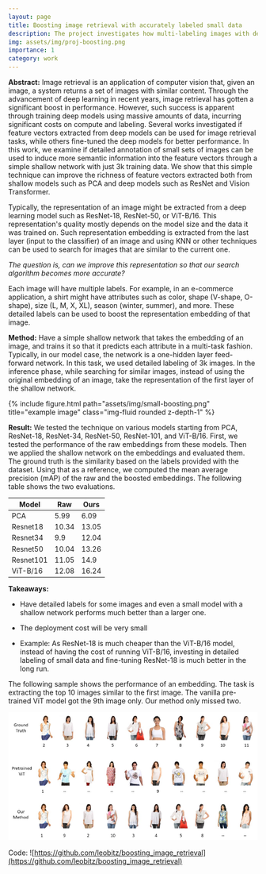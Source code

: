 ```yaml
---
layout: page
title: Boosting image retrieval with accurately labeled small data
description: The project investigates how multi-labeling images with detailed information would boost representation in an image retrieval task, thereby lowering the compute cost significantly.
img: assets/img/proj-boosting.png
importance: 1
category: work
---
```


**Abstract:** Image retrieval is an application of computer vision that, given an image, a system returns a set of images with similar content. Through the advancement of deep learning in recent years, image retrieval has gotten a significant boost in performance. However, such success is apparent through training deep models using massive amounts of data, incurring significant costs on compute and labeling. Several works investigated if feature vectors extracted from deep models can be used for image retrieval tasks, while others fine-tuned the deep models for better performance. In this work, we examine if detailed annotation of small sets of images can be used to induce more semantic information into the feature vectors through a simple shallow network with just 3k training data. We show that this simple technique can improve the richness of feature vectors extracted both from shallow models such as PCA and deep models such as ResNet and Vision Transformer. 

Typically, the representation of an image might be extracted from a deep learning model such as ResNet-18, ResNet-50, or ViT-B/16. This representation's quality mostly depends on the model size and the data it was trained on. Such representation embedding is extracted from the last layer (input to the classifier) of an image and using KNN or other techniques can be used to search for images that are similar to the current one.

*The question is, can we improve this representation so that our search algorithm becomes more accurate?*

Each image will have multiple labels. For example, in an e-commerce application, a shirt might have attributes such as color, shape (V-shape, O-shape), size (L, M, X, XL), season (winter, summer), and more. These detailed labels can be used to boost the representation embedding of that image. 

**Method:** Have a simple shallow network that takes the embedding of an image, and trains it so that it predicts each attribute in a multi-task fashion. Typically, in our model case, the network is a one-hidden layer feed-forward network. In this task, we used detailed labeling of 3k images. In the inference phase, while searching for similar images, instead of using the original embedding of an image, take the representation of the first layer of the shallow network.

<div class="row">
    <div class="col-sm mt-3 mt-md-0">
        {% include figure.html path="assets/img/small-boosting.png" title="example image" class="img-fluid rounded z-depth-1" %}
    </div>
</div>

**Result:** We tested the technique on various models starting from PCA, ResNet-18, ResNet-34, ResNet-50, ResNet-101, and ViT-B/16. First, we tested the performance of the raw embeddings from these models. Then we applied the shallow network on the embeddings and evaluated them. The ground truth is the similarity based on the labels provided with the dataset. Using that as a reference, we computed the mean average precision (mAP) of the raw and the boosted embeddings. The following table shows the two evaluations.

| Model | Raw | Ours |
| ------ | ---| -----|
|PCA | 5.99 | 6.09 | 
|Resnet18 | 10.34 | 13.05 | 
|Resnet34 | 9.9 | 12.04 | 
|Resnet50 | 10.04 | 13.26 | 
|Resnet101 | 11.05 | 14.9 | 
|ViT-B/16 | 12.08 | 16.24 | 

**Takeaways:**
- Have detailed labels for some images and even a small model with a shallow network performs much better than a larger one. 

- The deployment cost will be very small

- Example: As ResNet-18 is much cheaper than the ViT-B/16 model, instead of having the cost of running ViT-B/16, investing in detailed labeling of small data and fine-tuning ResNet-18 is much better in the long run. 

The following sample shows the performance of an embedding. The task is extracting the top 10 images similar to the first image. The vanilla pre-trained ViT model got the 9th image only. Our method only missed two. 

![shallow model](https://github.com/leobitz/boosting_image_retrieval/blob/main/sample.png?raw=true)

Code: ![https://github.com/leobitz/boosting_image_retrieval](https://github.com/leobitz/boosting_image_retrieval)
